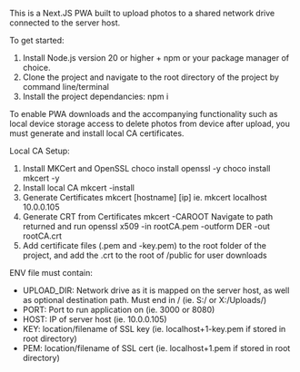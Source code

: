 This is a Next.JS PWA built to upload photos to a shared network drive connected to the server host. 

To get started:

1. Install Node.js version 20 or higher + npm or your package manager of choice.
2. Clone the project and navigate to the root directory of the project by command line/terminal
3. Install the project dependancies:
    npm i

To enable PWA downloads and the accompanying functionality such as local device storage access to delete photos from device after upload, you must generate and install local CA certificates.

Local CA Setup:
1. Install MKCert and OpenSSL
    choco install openssl -y
    choco install mkcert -y
2. Install local CA
    mkcert -install
3. Generate Certificates
    mkcert [hostname] [ip] 
    ie. mkcert localhost 10.0.0.105
4. Generate CRT from Certificates
    mkcert -CAROOT
    Navigate to path returned and run
    openssl x509 -in rootCA.pem -outform DER -out rootCA.crt
5. Add certificate files (.pem and -key.pem) to the root folder of the project, and add the .crt to the root of /public for user downloads

ENV file must contain:

- UPLOAD_DIR: Network drive as it is mapped on the server host, as well as optional destination path. Must end in / (ie. S:/ or X:/Uploads/)
- PORT: Port to run application on (ie. 3000 or 8080)
- HOST: IP of server host (ie. 10.0.0.105)
- KEY: location/filename of SSL key (ie. localhost+1-key.pem if stored in root directory)
- PEM: location/filename of SSL cert (ie. localhost+1.pem if stored in root directory)
